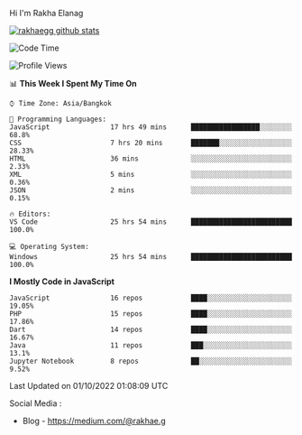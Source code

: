 Hi I'm Rakha Elanag


[![rakhaegg github stats](https://github-readme-stats.vercel.app/api?username=rakhaegg)](https://github.com/rakhaegg/rakhaegg)




<!--START_SECTION:waka-->
![Code Time](http://img.shields.io/badge/Code%20Time-887%20hrs%208%20mins-blue)

![Profile Views](http://img.shields.io/badge/Profile%20Views-0-blue)

📊 **This Week I Spent My Time On** 

```text
⌚︎ Time Zone: Asia/Bangkok

💬 Programming Languages: 
JavaScript               17 hrs 49 mins      █████████████████░░░░░░░░   68.8% 
CSS                      7 hrs 20 mins       ███████░░░░░░░░░░░░░░░░░░   28.33% 
HTML                     36 mins             ░░░░░░░░░░░░░░░░░░░░░░░░░   2.33% 
XML                      5 mins              ░░░░░░░░░░░░░░░░░░░░░░░░░   0.36% 
JSON                     2 mins              ░░░░░░░░░░░░░░░░░░░░░░░░░   0.15%

🔥 Editors: 
VS Code                  25 hrs 54 mins      █████████████████████████   100.0%

💻 Operating System: 
Windows                  25 hrs 54 mins      █████████████████████████   100.0%

```

**I Mostly Code in JavaScript** 

```text
JavaScript               16 repos            ████░░░░░░░░░░░░░░░░░░░░░   19.05% 
PHP                      15 repos            ████░░░░░░░░░░░░░░░░░░░░░   17.86% 
Dart                     14 repos            ████░░░░░░░░░░░░░░░░░░░░░   16.67% 
Java                     11 repos            ███░░░░░░░░░░░░░░░░░░░░░░   13.1% 
Jupyter Notebook         8 repos             ██░░░░░░░░░░░░░░░░░░░░░░░   9.52%

```



 Last Updated on 01/10/2022 01:08:09 UTC
<!--END_SECTION:waka-->

Social Media : 
- Blog - https://medium.com/@rakhae.g
